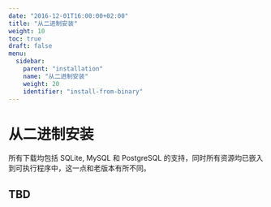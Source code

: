 ```yaml
---
date: "2016-12-01T16:00:00+02:00"
title: "从二进制安装"
weight: 10
toc: true
draft: false
menu:
  sidebar:
    parent: "installation"
    name: "从二进制安装"
    weight: 20
    identifier: "install-from-binary"
---
```


# 从二进制安装

所有下载均包括 SQLite, MySQL 和 PostgreSQL 的支持，同时所有资源均已嵌入到可执行程序中，这一点和老版本有所不同。

## TBD

